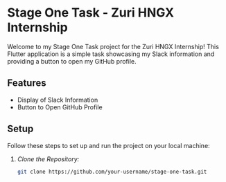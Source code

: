 # Stage One Task - Zuri HNGX Internship

Welcome to my Stage One Task project for the Zuri HNGX Internship! This Flutter application is a simple task showcasing my Slack information and providing a button to open my GitHub profile.

## Features

- Display of Slack Information
- Button to Open GitHub Profile




## Setup

Follow these steps to set up and run the project on your local machine:

1. *Clone the Repository:*

   ```bash
   git clone https://github.com/your-username/stage-one-task.git
